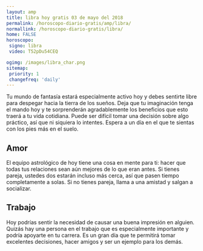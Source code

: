 ```yaml
---
layout: amp
title: libra hoy gratis 03 de mayo del 2018 
permalink: /horoscopo-diario-gratis/amp/libra/
normallink: /horoscopo-diario-gratis/libra/
home: FALSE
horoscopo:
 signo: libra
 video: T52pDu54CEQ

ogimg: /images/libra_char.png
sitemap:
 priority: 1
 changefreq: 'daily'
---
```



Tu mundo de fantasía estará especialmente activo hoy y debes sentirte libre para despegar hacia la tierra de los sueños. Deja que tu imaginación tenga el mando hoy y te sorprenderán agradablemente los beneficios que esto traerá a tu vida cotidiana. Puede ser difícil tomar una decisión sobre algo práctico, así que ni siquiera lo intentes. Espera a un día en el que te sientas con los pies más en el suelo.

## Amor

El equipo astrológico de hoy tiene una cosa en mente para ti: hacer que todas tus relaciones sean aún mejores de lo que eran antes. Si tienes pareja, ustedes dos estarán incluso más cerca, así que pasen tiempo completamente a solas. Si no tienes pareja, llama a una amistad y salgan a socializar.

## Trabajo

Hoy podrías sentir la necesidad de causar una buena impresión en alguien. Quizás hay una persona en el trabajo que es especialmente importante y podría apoyarte en tu carrera. Es un gran día que te permitirá tomar excelentes decisiones, hacer amigos y ser un ejemplo para los demás.